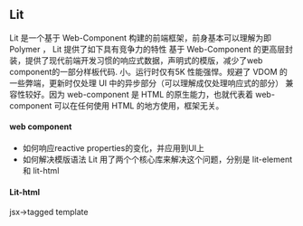 ## Lit
Lit 是一个基于 Web-Component 构建的前端框架，前身基本可以理解为即 Polymer ， Lit 提供了如下具有竞争力的特性
基于 Web-Component 的更高层封装，提供了现代前端开发习惯的响应式数据，声明式的模版，减少了web component的一部分样板代码.
小。运行时仅有5K
性能强悍。规避了 VDOM 的一些弊端，更新时仅处理 UI 中的异步部分（可以理解成仅处理响应式的部分）
兼容性较好。因为 web-component 是 HTML 的原生能力，也就代表着 web-component 可以在任何使用 HTML 的地方使用，框架无关。

#### web component
- 如何响应reactive properties的变化，并应用到UI上
- 如何解决模版语法
Lit 用了两个个核心库来解决这个问题，分别是 lit-element 和 lit-html

#### Lit-html
jsx->tagged template